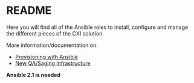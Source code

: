 # README #

Here you will find all of the Ansible roles to install, configure and manage the different pieces of the CXI solution.

More information/documentation on:
* [Provisioning with Ansible](https://addedvalue.atlassian.net/wiki/display/HCDO/Provisioning+with+Ansible)
* [New QA/Saging Infrastructure](https://addedvalue.atlassian.net/wiki/pages/viewpage.action?pageId=38109207)


**Ansible 2.1 is needed**
